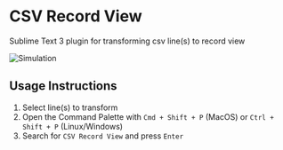 # CSV Record View
Sublime Text 3 plugin for transforming csv line(s) to record view

![Simulation](https://raw.githubusercontent.com/mrp130/resources/master/csv-record-view.gif?token=AB6CQHYW6TKLENZU5HIADKS42PJCC)

## Usage Instructions
1. Select line(s) to transform
2. Open the Command Palette with `Cmd + Shift + P` (MacOS) or `Ctrl + Shift + P` (Linux/Windows)
3. Search for `CSV Record View` and press `Enter`
